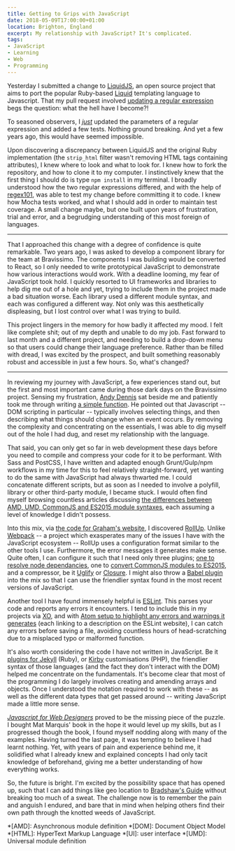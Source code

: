 ```yaml
---
title: Getting to Grips with JavaScript
date: 2018-05-09T17:00:00+01:00
location: Brighton, England
excerpt: My relationship with JavaScript? It's complicated.
tags:
- JavaScript
- Learning
- Web
- Programming
---
```

Yesterday I submitted a change to [LiquidJS][1], an open source project that aims to port the popular Ruby-based [Liquid][2] templating language to Javascript. That my pull request involved [updating a regular expression][3] begs the question: what the hell have I become?!

To seasoned observers, I [_just_][4] updated the parameters of a regular expression and added a few tests. Nothing ground breaking. And yet a few years ago, this would have seemed impossible.

Upon discovering a discrepancy between LiquidJS and the original Ruby implementation (the `strip_html` filter wasn't removing HTML tags containing attributes), I knew where to look and what to look for. I knew how to fork the repository, and how to clone it to my computer. I instinctively knew that the first thing I should do is type `npm install` in my terminal. I broadly understood how the two regular expressions differed, and with the help of [regex101][5], was able to test my change before committing it to code. I knew how Mocha tests worked, and what I should add in order to maintain test coverage. A small change maybe, but one built upon years of frustration, trial and error, and a begrudging understanding of this most foreign of languages.

* * *

That I approached this change with a degree of confidence is quite remarkable. Two years ago, I was asked to develop a component library for the team at Bravissimo. The components I was building would be converted to React, so I only needed to write prototypical JavaScript to demonstrate how various interactions would work. With a deadline looming, my fear of JavaScript took hold. I quickly resorted to UI frameworks and libraries to help dig me out of a hole and yet, trying to include them in the project made a bad situation worse. Each library used a different module syntax, and each was configured a different way. Not only was this aesthetically displeasing, but I lost control over what I was trying to build.

This project lingers in the memory for how badly it affected my mood. I felt like complete shit; out of my depth and unable to do my job. Fast forward to last month and a different project, and needing to build a drop-down menu so that users could change their language preference. Rather than be filled with dread, I was excited by the prospect, and built something reasonably robust and accessible in just a few hours. So, what's changed?

* * *

In reviewing my journey with JavaScript, a few experiences stand out, but the first and most important came during those dark days on the Bravissimo project. Sensing my frustration, [Andy Dennis][6] sat beside me and patiently took me through writing [a simple function][7]. He pointed out that Javascript -- DOM scripting in particular -- typically involves selecting things, and then describing what things should change when an event occurs. By removing the complexity and concentrating on the essentials, I was able to dig myself out of the hole I had dug, and reset my relationship with the language.

That said, you can only get so far in web development these days before you need to compile and compress your code for it to be performant. With Sass and PostCSS, I have written and adapted enough Grunt/Gulp/npm workflows in my time for this to feel relatively straight-forward, yet wanting to do the same with JavaScript had always thwarted me. I could concatenate different scripts, but as soon as I needed to involve a polyfill, library or other third-party module, I became stuck. I would often find myself browsing countless articles discussing [the differences between AMD, UMD, CommonJS and ES2015 module syntaxes][8], each assuming a level of knowledge I didn't possess.

Into this mix, via [the code for Graham's website][9], I discovered [RollUp][10]. Unlike [Webpack][11] -- a project which exasperates many of the issues I have with the JavaScript ecosystem -- RollUp uses a configuration format similar to the other tools I use. Furthermore, the error messages it generates make sense. Quite often, I can configure it such that I need only three plugins; [one to resolve node dependancies][12], one to [convert CommonJS modules to ES2015][13], and a compressor, be it [Uglify][14] or [Closure][15]. I might also throw a [Babel plugin][16] into the mix so that I can use the friendlier syntax found in the most recent versions of JavaScript.

Another tool I have found immensely helpful is [ESLint][17]. This parses your code and reports any errors it encounters. I tend to include this in my projects via [XO][18], and with [Atom setup to highlight any errors and warnings it generates][19] (each linking to a description on the ESLint website), I can catch any errors before saving a file, avoiding countless hours of head-scratching due to a misplaced typo or malformed function.

It's also worth considering the code I have not written in JavaScript. Be it [plugins for Jekyll][20] (Ruby), or [Kirby][21] customisations (PHP), the friendlier syntax of those languages (and the fact they don't interact with the DOM) helped me concentrate on the fundamentals. It's become clear that most of the programming I do largely involves creating and amending arrays and objects. Once I understood the notation required to work with these -- as well as the different data types that get passed around -- writing JavaScript made a little more sense.

[_Javascript for Web Designers_][22] proved to be the missing piece of the puzzle. I bought Mat Marquis' book in the hope it would level up my skills, but as I progressed though the book, I found myself nodding along with many of the examples. Having turned the last page, it was tempting to believe I had learnt nothing. Yet, with years of pain and experience behind me, it solidified what I already knew and explained concepts I had only tacit knowledge of beforehand, giving me a better understanding of how everything works.

So, the future is bright. I'm excited by the possibility space that has opened up, such that I can add things like geo location to [Bradshaw's Guide][23] without breaking too much of a sweat. The challenge now is to remember the pain and anguish I endured, and bare that in mind when helping others find their own path through the knotted weeds of JavaScript.

[1]: https://github.com/harttle/liquidjs
[2]: https://github.com/shopify/liquid
[3]: https://github.com/harttle/liquidjs/pull/70
[4]: http://bradfrost.com/blog/post/just/
[5]: https://regex101.com
[6]: https://twitter.com/scruffymongrel
[7]: https://gist.github.com/paulrobertlloyd/d50e7728db960223d3e2b81c665a179d
[8]: https://addyosmani.com/writing-modular-js/
[9]: http://github.com/gablaxian/gablaxian.com
[10]: https://rollupjs.org
[11]: https://webpack.js.org
[12]: https://github.com/rollup/rollup-plugin-node-resolve
[13]: https://github.com/rollup/rollup-plugin-commonjs
[14]: https://github.com/TrySound/rollup-plugin-uglify
[15]: https://github.com/camelaissani/rollup-plugin-closure-compiler-js
[16]: https://github.com/rollup/rollup-plugin-babel
[17]: https://eslint.org
[18]: https://github.com/xojs/xo
[19]: https://github.com/xojs/atom-linter-xo
[20]: /2015/11/jekyll_plugins
[21]: https://getkirby.com
[22]: https://abookapart.com/products/javascript-for-web-designers
[23]: https://bradshaws.guide

*[AMD]: Asynchronous module definition
*[DOM]: Document Object Model
*[HTML]: HyperText Markup Language
*[UI]: user interface
*[UMD]: Universal module definition
